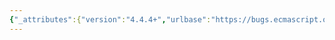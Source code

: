 ```yaml
---
{"_attributes":{"version":"4.4.4+","urlbase":"https://bugs.ecmascript.org/","maintainer":"dherman@mozilla.com"},"bug":{"bug_id":3550,"creation_ts":"2015-01-16 04:41:00 -0800","short_desc":"new Object(value), for value != null, is no longer equivalent to ToObject(value)","delta_ts":"2015-07-10 08:35:04 -0700","product":"Draft for 6th Edition","component":"technical issue","version":"Rev 31: January 15, 2015 Draft","rep_platform":"All","op_sys":"All","bug_status":"RESOLVED","resolution":"FIXED","priority":"Normal","bug_severity":"normal","everconfirmed":true,"reporter":{"uid":"claude.pache","name":"Claude Pache"},"assigned_to":{"uid":"allen","name":"Allen Wirfs-Brock"},"cc":["andrebargull","erik.arvidsson"],"long_desc":[{"commentid":11473,"comment_count":0,"who":{"uid":"claude.pache","name":"Claude Pache"},"bug_when":"2015-01-16 04:41:04 -0800","thetext":"+++ This bug was initially created as a clone of Bug #3544 +++\n\n[removing noise of Bug #3544]\n\n19.1.1.1 Object([ value ])\n\nAs specced in Rev 31, `new Object(foo)`, for foo != null, is now just equivalent to `new Object()` instead of ToObject(foo).\n\nOne should revert to the definition of Rev 30, that is removing the newly added step 1."},{"commentid":11475,"comment_count":1,"who":{"uid":"claude.pache","name":"Claude Pache"},"bug_when":"2015-01-16 04:41:45 -0800","thetext":"*** Bug 3544 has been marked as a duplicate of this bug. ***"},{"commentid":11493,"comment_count":2,"who":{"uid":"claude.pache","name":"Claude Pache"},"bug_when":"2015-01-16 08:59:33 -0800","thetext":"Better fix: modify step 1 the following way:\n\n1. If NewTarget is neither null nor the active function object, then,\n    a. Return etc."},{"commentid":11510,"comment_count":3,"who":{"uid":"allen","name":"Allen Wirfs-Brock"},"bug_when":"2015-01-16 10:33:15 -0800","thetext":"fixed in rev32 editor's draft"},{"commentid":11773,"comment_count":4,"who":{"uid":"andrebargull","name":"André Bargull"},"bug_when":"2015-01-31 06:45:32 -0800","thetext":"(In reply to Allen Wirfs-Brock from comment #3)\n> fixed in rev32 editor's draft\n\nI assume this was changed in the following way. Correct?\n\n---\n1. If NewTarget is null, let newTarget be the active function object, else let newTarget be NewTarget.\n2. If value is null, undefined or not supplied, return OrdinaryCreateFromConstructor(newTarget, \"%ObjectPrototype%\" ).\n3. Return ToObject(value).\n---"},{"commentid":11795,"comment_count":5,"who":{"uid":"claude.pache","name":"Claude Pache"},"bug_when":"2015-01-31 08:43:54 -0800","thetext":"(In reply to André Bargull from comment #4)\n\nConsider:\n\n    class Foo extends Object { }\n    new Foo(3)\n\nWith your algorithm you obtain a Number object. I think that the spec intent is to produce an instance of Foo."},{"commentid":11796,"comment_count":6,"who":{"uid":"andrebargull","name":"André Bargull"},"bug_when":"2015-01-31 09:02:09 -0800","thetext":"(In reply to Claude Pache from comment #5)\n> (In reply to André Bargull from comment #4)\n> \n> Consider:\n> \n>     class Foo extends Object { }\n>     new Foo(3)\n> \n> With your algorithm you obtain a Number object. I think that the spec intent\n> is to produce an instance of Foo.\n\nAh I see. What about this solution? Step 3 should handle the Object called from sub-class constructor issue.\n\n---\n1. Let activeF be the active function object.\n2. If NewTarget is null, let newTarget be activeF, else let newTarget be NewTarget.\n3. If SameValue(activeF, newTarget) is false, return OrdinaryCreateFromConstructor(newTarget, \"%ObjectPrototype%\").\n4. If value is null, undefined or not supplied, return OrdinaryCreateFromConstructor(newTarget, \"%ObjectPrototype%\").\n5. Return ToObject(value).\n---"},{"commentid":11815,"comment_count":7,"who":{"uid":"allen","name":"Allen Wirfs-Brock"},"bug_when":"2015-01-31 14:43:34 -0800","thetext":"Here is the algorithm I actually used for Comment 3\n\n1.\tIf NewTarget is neither undefined nor the active function, then,\n   a.\t   Return OrdinaryCreateFromConstructor(NewTarget, \"%ObjectPrototype%\").\n2.\tIf value is null, undefined or not supplied, return ObjectCreate(%ObjectPrototype%).\n3.\tReturn ToObject(value).\n\n(note the [[call]] state of NewTarget has now been changed from null to undefined)\n\nnote that by step 2 we know that NewTarget is either undefined or a Object constructor function, so we can use ObjectCreate instead of OrdinaryCreate..."},{"commentid":11853,"comment_count":8,"who":{"uid":"andrebargull","name":"André Bargull"},"bug_when":"2015-02-01 04:53:14 -0800","thetext":"(In reply to Allen Wirfs-Brock from comment #7)\n> note that by step 2 we know that NewTarget is either undefined or a Object\n> constructor function, so we can use ObjectCreate instead of OrdinaryCreate...\n\nThat means I have to re-open bug 3136. Here's another test case for bug 3136:\n---\nfunction cloneWithProto(constructor, prototype) {\n  return Object.defineProperty(constructor.toMethod({}), \"prototype\", {value: prototype});\n}\n\nfor (var constructor of [Object, Array, Date, Error, TypeError, RegExp, String, Boolean, Number]) {\n  var clone = cloneWithProto(constructor, {});\n  var obj = new clone();\n  print(Object.getPrototypeOf(obj) === clone.prototype);\n}\n---\n\nThe above program prints \"true\" for every constructor function except for `Object`. Changing ObjectCreate to ObjectCreateFromConstructor will align `Object`'s behaviour to be in line with the other built-in constructor functions."},{"commentid":11868,"comment_count":9,"who":{"uid":"arv","name":"Erik Arvidsson"},"bug_when":"2015-02-02 08:24:14 -0800","thetext":"(In reply to Claude Pache from comment #5)\n> (In reply to André Bargull from comment #4)\n> \n> Consider:\n> \n>     class Foo extends Object { }\n>     new Foo(3)\n> \n> With your algorithm you obtain a Number object. I think that the spec intent\n> is to produce an instance of Foo.\n\nI actually think this should create an `[object Number]` exotic object. The prototype chain will still have Foo.prototype on it.\n\nThat would be much more consistent with the rest of the semantics.\n\n  class C extends Object {}\n\nis very different from\n\n  class C {}\n\nThe former has class side inheritance and the instance object is created by calling [[Construct]] on Object with NewTarget passed along.\n\nA similar case would be if I have a base class that might create a typed array in some cases and a plain array in other cases."},{"commentid":11870,"comment_count":10,"who":{"uid":"claude.pache","name":"Claude Pache"},"bug_when":"2015-02-02 09:18:48 -0800","thetext":"(In reply to Erik Arvidsson from comment #9)\n> (In reply to Claude Pache from comment #5)\n> > (In reply to André Bargull from comment #4)\n> > \n> > Consider:\n> > \n> >     class Foo extends Object { }\n> >     new Foo(3)\n> > \n> > With your algorithm you obtain a Number object. I think that the spec intent\n> > is to produce an instance of Foo.\n> \n> I actually think this should create an `[object Number]` exotic object. The\n> prototype chain will still have Foo.prototype on it.\n> \n\nMaybe, but I doubt that anyone would willfully construct a Number object without `Number.prototype` in its prototype chain using that syntax. DDWIDM."},{"commentid":12027,"comment_count":11,"who":{"uid":"allen","name":"Allen Wirfs-Brock"},"bug_when":"2015-02-02 18:39:02 -0800","thetext":"fixed in rev32 draft"}]}}
---
```

